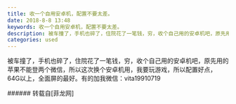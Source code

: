 ```yaml
---
title: 收一个自用安卓机，配置不要太差。
date: 2018-8-8 13:48
keywords: 收一个自用安卓机，配置不要太差。
description: 被车撞了，手机也碎了，住院花了一笔钱，穷，收个自己用的安卓机吧，原先用的苹果不能登两个微信，所以这次换个安卓机用，我要玩游戏，所以配置好点，64G以上，全面屏的最好。有的加我微信：vita19910719
categories: used
---
```

<td class="t_f" id="postmessage_1610587">

被车撞了，手机也碎了，住院花了一笔钱，穷，收个自己用的安卓机吧，原先用的苹果不能登两个微信，所以这次换个安卓机用，我要玩游戏，所以配置好点，64G以上，全面屏的最好。有的加我微信：vita19910719<br/>
</td>
###### 转载自[菲龙网]